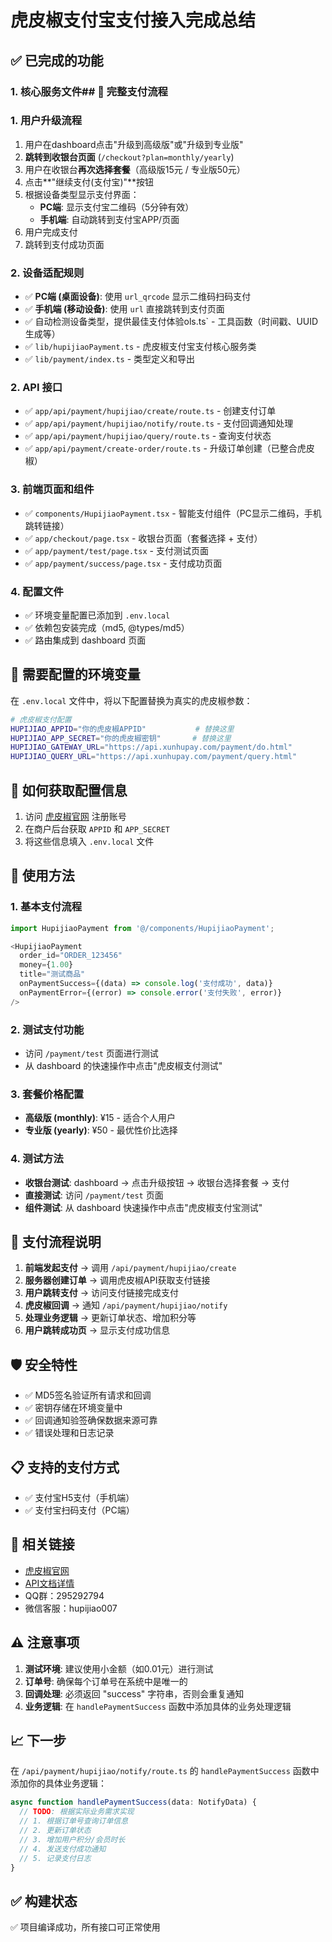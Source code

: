 # 虎皮椒支付宝支付接入完成总结

## ✅ 已完成的功能

### 1. 核心服务文件## 🚀 完整支付流程

### 1. 用户升级流程
1. 用户在dashboard点击"升级到高级版"或"升级到专业版"
2. **跳转到收银台页面** (`/checkout?plan=monthly/yearly`)
3. 用户在收银台**再次选择套餐**（高级版15元 / 专业版50元）
4. 点击**"继续支付(支付宝)"**按钮
5. 根据设备类型显示支付界面：
   - **PC端**: 显示支付宝二维码（5分钟有效）
   - **手机端**: 自动跳转到支付宝APP/页面
6. 用户完成支付
7. 跳转到支付成功页面

### 2. 设备适配规则
- ✅ **PC端 (桌面设备)**: 使用 `url_qrcode` 显示二维码扫码支付
- ✅ **手机端 (移动设备)**: 使用 `url` 直接跳转到支付页面
- ✅ 自动检测设备类型，提供最佳支付体验ols.ts` - 工具函数（时间戳、UUID生成等）
- ✅ `lib/hupijiaoPayment.ts` - 虎皮椒支付宝支付核心服务类
- ✅ `lib/payment/index.ts` - 类型定义和导出

### 2. API 接口
- ✅ `app/api/payment/hupijiao/create/route.ts` - 创建支付订单
- ✅ `app/api/payment/hupijiao/notify/route.ts` - 支付回调通知处理
- ✅ `app/api/payment/hupijiao/query/route.ts` - 查询支付状态
- ✅ `app/api/payment/create-order/route.ts` - 升级订单创建（已整合虎皮椒）

### 3. 前端页面和组件
- ✅ `components/HupijiaoPayment.tsx` - 智能支付组件（PC显示二维码，手机跳转链接）
- ✅ `app/checkout/page.tsx` - 收银台页面（套餐选择 + 支付）
- ✅ `app/payment/test/page.tsx` - 支付测试页面
- ✅ `app/payment/success/page.tsx` - 支付成功页面

### 4. 配置文件
- ✅ 环境变量配置已添加到 `.env.local`
- ✅ 依赖包安装完成（md5, @types/md5）
- ✅ 路由集成到 dashboard 页面

## 🔧 需要配置的环境变量

在 `.env.local` 文件中，将以下配置替换为真实的虎皮椒参数：

```bash
# 虎皮椒支付配置
HUPIJIAO_APPID="你的虎皮椒APPID"           # 替换这里
HUPIJIAO_APP_SECRET="你的虎皮椒密钥"       # 替换这里
HUPIJIAO_GATEWAY_URL="https://api.xunhupay.com/payment/do.html"
HUPIJIAO_QUERY_URL="https://api.xunhupay.com/payment/query.html"
```

## 📝 如何获取配置信息

1. 访问 [虎皮椒官网](https://xunhupay.com) 注册账号
2. 在商户后台获取 `APPID` 和 `APP_SECRET`
3. 将这些信息填入 `.env.local` 文件

## 🚀 使用方法

### 1. 基本支付流程
```typescript
import HupijiaoPayment from '@/components/HupijiaoPayment';

<HupijiaoPayment
  order_id="ORDER_123456"
  money={1.00}
  title="测试商品"
  onPaymentSuccess={(data) => console.log('支付成功', data)}
  onPaymentError={(error) => console.error('支付失败', error)}
/>
```

### 2. 测试支付功能
- 访问 `/payment/test` 页面进行测试
- 从 dashboard 的快速操作中点击"虎皮椒支付测试"

### 3. 套餐价格配置
- **高级版 (monthly)**: ¥15 - 适合个人用户
- **专业版 (yearly)**: ¥50 - 最优性价比选择

### 4. 测试方法
- **收银台测试**: dashboard → 点击升级按钮 → 收银台选择套餐 → 支付
- **直接测试**: 访问 `/payment/test` 页面
- **组件测试**: 从 dashboard 快速操作中点击"虎皮椒支付宝测试"

## 🔄 支付流程说明

1. **前端发起支付** → 调用 `/api/payment/hupijiao/create`
2. **服务器创建订单** → 调用虎皮椒API获取支付链接
3. **用户跳转支付** → 访问支付链接完成支付
4. **虎皮椒回调** → 通知 `/api/payment/hupijiao/notify`
5. **处理业务逻辑** → 更新订单状态、增加积分等
6. **用户跳转成功页** → 显示支付成功信息

## 🛡️ 安全特性

- ✅ MD5签名验证所有请求和回调
- ✅ 密钥存储在环境变量中
- ✅ 回调通知验签确保数据来源可靠
- ✅ 错误处理和日志记录

## 📋 支持的支付方式

- ✅ 支付宝H5支付（手机端）
- ✅ 支付宝扫码支付（PC端）

## 🔗 相关链接

- [虎皮椒官网](https://xunhupay.com)
- [API文档详情](./HUPIJIAO_PAYMENT.md)
- QQ群：295292794
- 微信客服：hupijiao007

## ⚠️ 注意事项

1. **测试环境**: 建议使用小金额（如0.01元）进行测试
2. **订单号**: 确保每个订单号在系统中是唯一的
3. **回调处理**: 必须返回 "success" 字符串，否则会重复通知
4. **业务逻辑**: 在 `handlePaymentSuccess` 函数中添加具体的业务处理逻辑

## 📈 下一步

在 `/api/payment/hupijiao/notify/route.ts` 的 `handlePaymentSuccess` 函数中添加你的具体业务逻辑：

```typescript
async function handlePaymentSuccess(data: NotifyData) {
  // TODO: 根据实际业务需求实现
  // 1. 根据订单号查询订单信息
  // 2. 更新订单状态
  // 3. 增加用户积分/会员时长
  // 4. 发送支付成功通知
  // 5. 记录支付日志
}
```

## ✅ 构建状态
✅ 项目编译成功，所有接口可正常使用
